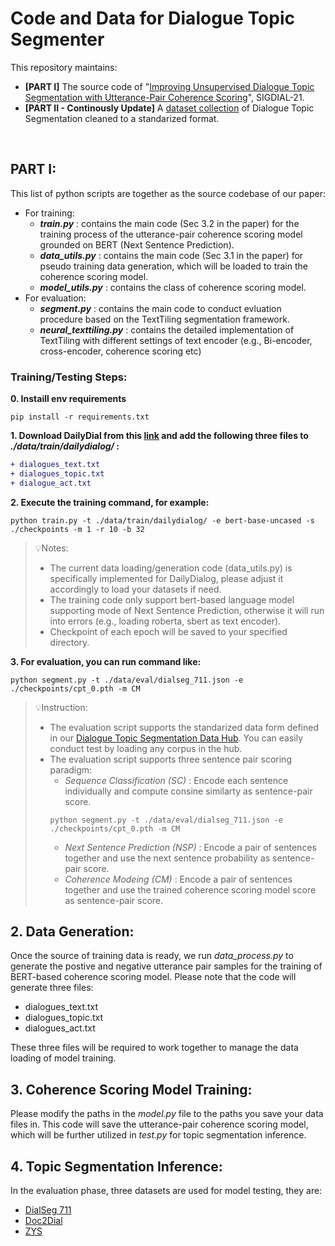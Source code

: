 # Code and Data for Dialogue Topic Segmenter
This repository maintains:
* **[PART I]** The source code of "[Improving Unsupervised Dialogue Topic Segmentation with Utterance-Pair Coherence Scoring](https://aclanthology.org/2021.sigdial-1.18.pdf)", SIGDIAL-21.
* **[PART II - Continously Update]** A [dataset collection](https://github.com/lxing532/Dialogue-Topic-Segmenter/tree/main/data) of Dialogue Topic Segmentation cleaned to a standarized format.

<br/>

## PART I:
This list of python scripts are together as the source codebase of our paper:
- For training:
  - __*train.py*__ : contains the main code (Sec 3.2 in the paper) for the training process of the utterance-pair coherence scoring model grounded on BERT (Next Sentence Prediction). 
  - __*data_utils.py*__ : contains the main code (Sec 3.1 in the paper) for pseudo training data generation, which will be loaded to train the coherence scoring model.
  - __*model_utils.py*__ : contains the class of coherence scoring model.
- For evaluation:
  - __*segment.py*__ : contains the main code to conduct evluation procedure based on the TextTiling segmentation framework.
  - __*neural_texttiling.py*__ : contains the detailed implementation of TextTiling with different settings of text encoder (e.g., Bi-encoder, cross-encoder, coherence scoring etc)

### Training/Testing Steps:
**0. Instaill env requirements**
```
pip install -r requirements.txt
```
**1. Download DailyDial from this [link](http://yanran.li/dailydialog) and add the following three files to __*./data/train/dailydialog/*__ :**
``` diff
+ dialogues_text.txt
+ dialogues_topic.txt
+ dialogue_act.txt
```
**2. Execute the training command, for example:**
```
python train.py -t ./data/train/dailydialog/ -e bert-base-uncased -s ./checkpoints -m 1 -r 10 -b 32
```
>💡Notes:
>  * The current data loading/generation code (data_utils.py) is specifically implemented for DailyDialog, please adjust it accordingly to load your datasets if need.
>  * The training code only support bert-based language model supporting mode of Next Sentence Prediction, otherwise it will run into errors (e.g., loading roberta, sbert as text encoder).
>  * Checkpoint of each epoch will be saved to your specified directory.

**3. For evaluation, you can run command like:**
```
python segment.py -t ./data/eval/dialseg_711.json -e ./checkpoints/cpt_0.pth -m CM
```
>💡Instruction:
>  * The evaluation script supports the standarized data form defined in our [Dialogue Topic Segmentation Data Hub](https://github.com/lxing532/Dialogue-Topic-Segmenter/tree/main/data). You can easily conduct test by loading any corpus in the hub.
>  * The evaluation script supports three sentence pair scoring paradigm:
>    * _Sequence Classification (SC)_ : Encode each sentence individually and compute consine similarty as sentence-pair score.
>    ```
>    python segment.py -t ./data/eval/dialseg_711.json -e ./checkpoints/cpt_0.pth -m CM
>    ```
>    * _Next Sentence Prediction (NSP)_ : Encode a pair of sentences together and use the next sentence probability as sentence-pair score.
>    * _Coherence Modeing (CM)_ : Encode a pair of sentences together and use the trained coherence scoring model score as sentence-pair score.



## 2. Data Generation:
Once the source of training data is ready, we run *data_process.py* to generate the postive and negative utterance pair samples for the training of BERT-based coherence scoring model. Please note that the code will generate three files:
* dialogues_text.txt
* dialogues_topic.txt
* dialogues_act.txt

These three files will be required to work together to manage the data loading of model training.

## 3. Coherence Scoring Model Training:
Please modify the paths in the *model.py* file to the paths you save your data files in. This code will save the utterance-pair coherence scoring model, which will be further utilized in *test.py* for topic segmentation inference.

## 4. Topic Segmentation Inference:
In the evaluation phase, three datasets are used for model testing, they are:
* [DialSeg 711](https://github.com/xyease/TADAM)
* [Doc2Dial](https://paperswithcode.com/paper/doc2dial-a-goal-oriented-document-grounded)
* [ZYS](https://github.com/xyease/TADAM)

